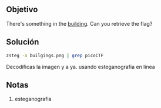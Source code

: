 ## Objetivo
There's something in the [building](https://jupiter.challenges.picoctf.org/static/011955b303f293d60c8116e6a4c5c84f/buildings.png). Can you retrieve the flag?

## Solución
``` bash
zsteg -a builgings.png | grep picoCTF

```
Decodificas la imagen y a ya. usando esteganografia en linea
## Notas
1. esteganografia